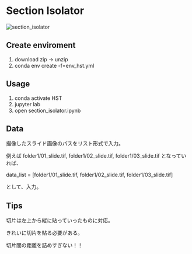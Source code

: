 # Section Isolator
![section_isolator](https://user-images.githubusercontent.com/61833067/144965045-e983cca4-f713-49b6-bf29-88df3f0db54d.png)
## Create enviroment
1. download zip -> unzip
2. conda env create -f=env_hst.yml

## Usage
1. conda activate HST
2. jupyter lab
3. open section_isolator.ipynb

## Data
撮像したスライド画像のパスをリスト形式で入力。

例えば folder1/01_slide.tif, folder1/02_slide.tif, folder1/03_slide.tif となっていれば、

data_list = [folder1/01_slide.tif, folder1/02_slide.tif, folder1/03_slide.tif]

として、入力。

## Tips
切片は左上から縦に貼っていったものに対応。

きれいに切片を貼る必要がある。

切片間の距離を詰めすぎない！！


